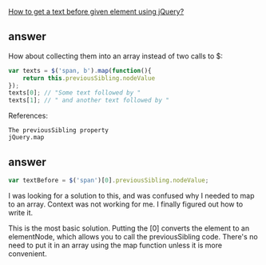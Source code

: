 [How to get a text before given element using jQuery?](http://stackoverflow.com/questions/1543648/how-to-get-a-text-before-given-element-using-jquery)


## answer

How about collecting them into an array instead of two calls to $:

```js
var texts = $('span, b').map(function(){
    return this.previousSibling.nodeValue
});
texts[0]; // "Some text followed by "
texts[1]; // " and another text followed by "
```

References:

    The previousSibling property
    jQuery.map



## answer

```js
var textBefore = $('span')[0].previousSibling.nodeValue;
```

I was looking for a solution to this, and was confused why I needed to map to an array. Context was not working for me. I finally figured out how to write it.

This is the most basic solution. Putting the [0] converts the element to an elementNode, which allows you to call the previousSibling code. There's no need to put it in an array using the map function unless it is more convenient.
